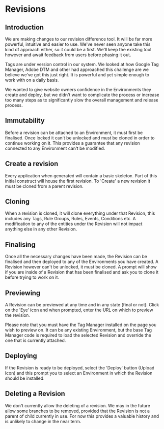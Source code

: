 # Revisions

## Introduction

<Info>

We are making changes to our revision difference tool. It will be far more powerful, intuitive and easier to use. We've never seen anyone take this kind of approach either, so it could be a first. We'll keep the existing tool however and await feedback from users before phasing it out.

</Info>

Tags are under version control in our system. We looked at how Google Tag Manager, Adobe DTM and other had approached this challenge are we believe we've got this just right. It is powerful and yet simple enough to work with on a daily basis.

We wanted to give website owners confidence in the Environments they create and deploy, but we didn't want to complicate the process or increase too many steps as to significantly slow the overall management and release process.

## Immutability

Before a revision can be attached to an Environment, it must first be finalised. Once locked it can't be unlocked and must be cloned in order to continue working on it. This provides a guarantee that any revision connected to any Environment can't be modified.

## Create a revision

Every application when generated will contain a basic skeleton. Part of this initial construct will house the first revision. To 'Create' a new revision it must be cloned from a parent revision.

## Cloning

When a revision is cloned, it will clone everything under that Revision, this includes any Tags, Rule Groups, Rules, Events, Conditions etc. A modification to any of the entities under the Revision will not impact anything else in any other Revision.

## Finalising

Once all the necessary changes have been made, the Revision can be finalised and then deployed to any of the Environments you have created. A Revision however can't be unlocked, it must be cloned. A prompt will show if you are inside of a Revision that has been finalised and ask you to clone it before trying to work on it.

## Previewing

A Revision can be previewed at any time and in any state (final or not). Click on the 'Eye' icon and when prompted, enter the URL on which to preview the revision.

<Info>

Please note that you must have the Tag Manager installed on the page you wish to preview on. It can be any existing Environment, but the base Tag Manager code is required to load the selected Revision and override the one that is currently attached.

</Info>

## Deploying

If the Revision is ready to be deployed, select the 'Deploy' button (Upload Icon) and this prompt you to select an Environment in which the Revision should be installed.

## Deleting a Revision

We don't currently allow the deleting of a revision. We may in the future allow some branches to be removed, provided that the Revision is not a parent of child currently in use. For now this provides a valuable history and is unlikely to change in the near term.